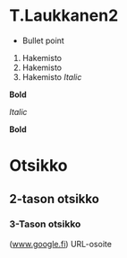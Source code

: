 # T.Laukkanen2
* Bullet point
1. Hakemisto
2. Hakemisto
3. Hakemisto
_Italic_

__Bold__

*Italic*

**Bold**

# Otsikko
## 2-tason otsikko
### 3-Tason otsikko
(www.google.fi) URL-osoite
